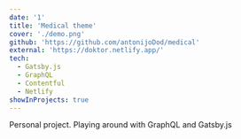 ```yaml
---
date: '1'
title: 'Medical theme'
cover: './demo.png'
github: 'https://github.com/antonijoDod/medical'
external: 'https://doktor.netlify.app/'
tech:
  - Gatsby.js
  - GraphQL
  - Contentful
  - Netlify
showInProjects: true
---
```


Personal project. Playing around with GraphQL and Gatsby.js

